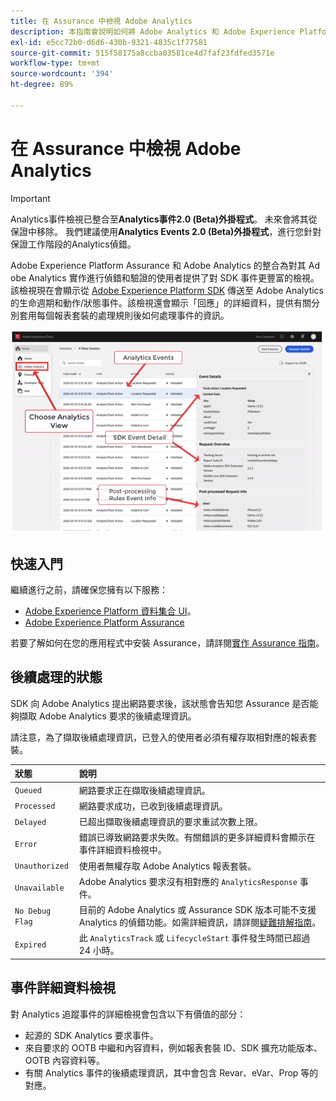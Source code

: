```yaml
---
title: 在 Assurance 中檢視 Adob​​e Analytics
description: 本指南會說明如何將 Adobe Analytics 和 Adob​​e Experience Platform Assurance 一起使用。
exl-id: e5cc72b0-d6d6-430b-9321-4835c1f77581
source-git-commit: 515f58175a8ccba03581ce4d7faf23fdfed3571e
workflow-type: tm+mt
source-wordcount: '394'
ht-degree: 89%

---
```


# 在 Assurance 中檢視 Adob&#x200B;&#x200B;e Analytics

>[!IMPORTANT]
>
>Analytics事件檢視已整合至&#x200B;**Analytics事件2.0 (Beta)外掛程式**。  未來會將其從保證中移除。 我們建議使用&#x200B;**Analytics Events 2.0 (Beta)外掛程式**，進行您針對保證工作階段的Analytics偵錯。

Adobe Experience Platform Assurance 和 Adob&#x200B;&#x200B;e Analytics 的整合為對其 Ad&#x200B;&#x200B;ob&#x200B;&#x200B;e Analytics 實作進行偵錯和驗證的使用者提供了對 SDK 事件更豐富的檢視。該檢視現在會顯示從 [Adobe Experience Platform SDK](https://developer.adobe.com/client-sdks/documentation/adobe-analytics/) 傳送至 Adob&#x200B;&#x200B;e Analytics 的生命週期和動作/狀態事件。該檢視還會顯示「回應」的詳細資料，提供有關分別套用每個報表套裝的處理規則後如何處理事件的資訊。

![](./images/adobe-analytics/overview.png)

## 快速入門

繼續進行之前，請確保您擁有以下服務：

- [Adobe Experience Platform 資料集合 UI](https://experience.adobe.com/#/data-collection/)。
- [Adobe Experience Platform Assurance](https://experience.adobe.com/assurance)

若要了解如何在您的應用程式中安裝 Assurance，請詳閱[實作 Assurance 指南](../tutorials/implement-assurance.md)。

## 後續處理的狀態

SDK 向 Adob&#x200B;&#x200B;e Analytics 提出網路要求後，該狀態會告知您 Assurance 是否能夠擷取 Adob&#x200B;&#x200B;e Analytics 要求的後續處理資訊。

請注意，為了擷取後續處理資訊，已登入的使用者必須有權存取相對應的報表套裝。

| 狀態 | 說明 |
| :----- | :---------- |
| `Queued` | 網路要求正在擷取後續處理資訊。 |
| `Processed` | 網路要求成功，已收到後續處理資訊。 |
| `Delayed` | 已超出擷取後續處理資訊的要求重試次數上限。 |
| `Error` | 錯誤已導致網路要求失敗。有關錯誤的更多詳細資料會顯示在事件詳細資料檢視中。 |
| `Unauthorized` | 使用者無權存取 Adob&#x200B;&#x200B;e Analytics 報表套裝。 |
| `Unavailable` | Adobe Analytics 要求沒有相對應的 `AnalyticsResponse` 事件。 |
| `No Debug Flag` | 目前的 Adob&#x200B;&#x200B;e Analytics 或 Assurance SDK 版本可能不支援 Analytics 的偵錯功能。如需詳細資訊，請詳閱[疑難排解指南](../troubleshooting.md)。 |
| `Expired` | 此 `AnalyticsTrack` 或 `LifecycleStart` 事件發生時間已超過 24 小時。 |

## 事件詳細資料檢視

對 Analytics 追蹤事件的詳細檢視會包含以下有價值的部分：

- 起源的 SDK Analytics 要求事件。
- 來自要求的 OOTB 中繼和內容資料，例如報表套裝 ID、SDK 擴充功能版本、OOTB 內容資料等。
- 有關 Analytics 事件的後續處理資訊，其中會包含 Revar、eVar、Prop 等的對應。
